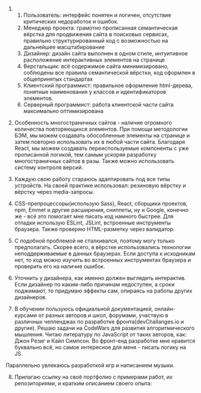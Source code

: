 1.  1.  Пользователь: интерфейс понятен и логичен, отсутствие критических недоработок и ошибок.
    2.  Менеджер проекта: грамотно прописанная семантическая вёрстка для продвижения сайта в поисковых сервисах, правильно структурированный код с возможностью на дальнейшее масштабирование
    3.  Дизайнер: дизайн сайта выполнен в одном стиле, интуитивное расположение интерактивных элементов на странице
    4.  Верстальщик: всё содержимое сайта минимизировано, соблюдены все правила семантической вёрстки, код оформлен в общепринятых стандартах
    5.  Клиентский программист: правильное оформление html-дерева, понятные наименования у классов и идентификаторов элементов.
    6.  Серверный программист: работа клиентской части сайта максимально оптимизирована

2.  Особенность многостраничных сайтов - наличие огромного количества повторяющихся элементов. При помощи методологии БЭМ, мы можем создавать обособленные элементы на странице и затем повторно использовать их в любой части сайта. Благодаря React, мы можем создавать переиспользуемые компоненты с уже прописанной логикой, тем самым ускоряя разработку многостраничных сайтов в разы. Также можно использовать систему контроля версий.

3.  Каждую свою работу стараюсь адаптировать под все типы устройств. На своей практике использовал: резиновую вёрстку и вёрстку через media-запросы.

4.  CSS-препроцессоры(использую Sass), React, сборщики проектов, npm, Emmet и другие расширения, сниппеты, ну и Google, конечно же - всё это помогает мне писать код намного быстрее. Для отладки использую ESLint, JSLint, встроенные инструменты браузера. Также проверяю HTML-разметку через валидатор.

5.  С подобной проблемой не сталкивался, поэтому могу только предполагать. Скорее всего, в вёрстке использовались технологии неподдерживаемые в данных браузерах. Если доступа к исходникам нет, то код можно изучить во встроенных инструментах браузера и проверить его на наличие ошибок.

6.  Уточнить у дизайнера, как именно должен выглядеть интерактив. Если дизайнер по каким-либо причинам недоступен, а сроки поджимают, то придумаю эффекты сам, опираясь на работы других дизайнеров.

7.  В обучении пользуюсь официальной документацией, онлайн-курсами от разных авторов и школ, форумами, участвую в различных челленджах по разработке фронта(devChallanges.io и другие). Решаю задачи на CodeWars для развития алгоритмического мышления. Читаю литературу по JavaScript от таких авторов, как: Джон Резиг и Кайл Симпсон. Во фронт-енд разработке мне нравится буквально всё, но самое интересное для меня - писать логику на JS.

Параллельно увлекаюсь разработкой игр и написанием музыки.

8. Прилагаю ссылку на своё портфолио с примерами работ, их репозиториями, и кратким описанием своего опыта:
